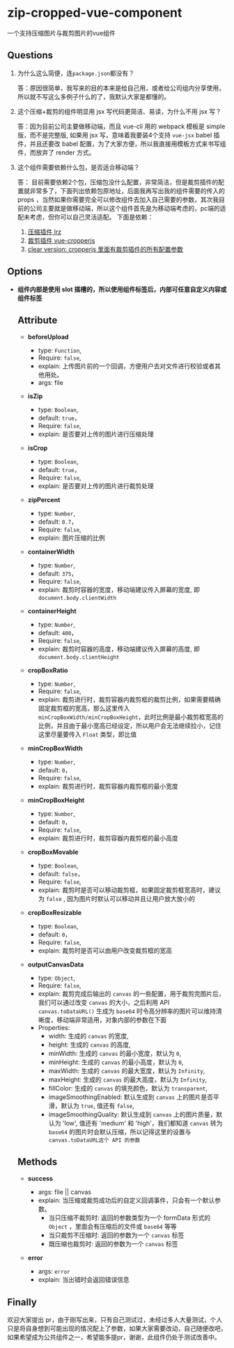 ﻿# zip-cropped-vue-component
一个支持压缩图片与裁剪图片的vue组件
   

Questions
---------
1. 为什么这么简便，连`package.json`都没有？

	 答：原因很简单，我写来的目的本来是给自己用，或者给公司组内分享使用，所以就不写这么多例子什么的了，我默认大家是都懂的。
   
 2. 这个压缩+裁剪的组件明显用 jsx 写代码更简洁、易读，为什么不用 jsx 写？
 
	 答：因为目前公司主要做移动端，而且 vue-cli 用的 webpack 模板是 simple 版，而不是完整版, 如果用 jsx 写，意味着我要装4个支持 `vue-jsx` babel 插件，并且还要改 babel 配置，为了大家方便，所以我直接用模板方式来书写组件，而放弃了 render 方式。
 
 3. 这个组件需要依赖什么包，是否适合移动端？
 
	 答： 目前需要依赖2个包，压缩包没什么配置，非常简洁，但是裁剪插件的配置就非常多了，下面列出依赖包原地址，后面我再写出我的组件需要的传入的 props ，当然如果你需要完全可以修改组件去加入自己需要的参数，其次我目前的公司主要就是做移动端，所以这个组件首先是为移动端考虑的，pc端的适配未考虑，但你可以自己灵活适配。
	 下面是依赖：
	 1. [压缩插件 lrz](https://github.com/think2011/localResizeIMG)
	 2.  [裁剪插件 vue-cropperjs](https://github.com/Agontuk/vue-cropperjs)
	 3. [clear version: cropperjs 里面有裁剪插件的所有配置参数](https://github.com/fengyuanchen/cropperjs#main)
   
   
Options
----
 - **组件内部是使用 slot 插槽的，所以使用组件标签后，内部可任意自定义内容或组件标签**

	Attribute
	---------

	 - **beforeUpload**
		 - type: `Function`,
		 - Require: `false`,
		 - explain: 上传图片前的一个回调，方便用户去对文件进行校验或者其他用处。
		 - args: file
	 - **isZip**
		 - type: `Boolean`,
		 - default: `true`，
		 - Require: `false`,
		 - explain: 是否要对上传的图片进行压缩处理 

	 - **isCrop**
		 - type: `Boolean`,
		 - default: `true`，
		 - Require: `false`,
		 - explain: 是否要对上传的图片进行裁剪处理
		 
	 - **zipPercent**
		 - type: `Number`,
		 - default: `0.7`，
		 - Require: `false`,
		 - explain: 图片压缩的比例
	
	 - **containerWidth**
		 - type: `Number`,
		 - default: `375`，
		 - Require: `false`,
		 - explain: 裁剪时容器的宽度，移动端建议传入屏幕的宽度, 即 `document.body.clientWidth`

	 - **containerHeight**
		 - type: `Number`,
		 - default: `400`，
		 - Require: `false`,
		 - explain: 裁剪时容器的高度，移动端建议传入屏幕的高度, 即 `document.body.clientHeight`

	 - **cropBoxRatio**
		 - type: `Number`,
		 - Require: `false`,
		 - explain: 裁剪进行时，裁剪容器内裁剪框的裁剪比例，如果需要精确固定裁剪框的宽高，那么这里传入 `minCropBoxWidth/minCropBoxHeight`，此时比例是最小裁剪框宽高的比例，并且由于最小宽高已经设定，所以用户会无法继续拉小，记住这里尽量要传入 `Float` 类型，即比值

	 - **minCropBoxWidth**
		 - type: `Number`,
		 - default: `0`，
		 - Require: `false`,
		 - explain: 裁剪进行时，裁剪容器内裁剪框的最小宽度

	 - **minCropBoxHeight**
		 - type: `Number`,
		 - default: `0`，
		 - Require: `false`,
		 - explain: 裁剪进行时，裁剪容器内裁剪框的最小高度

	 - **cropBoxMovable**
		 - type: `Boolean`,
		 - default: `false`，
		 - Require: `false`,
		 - explain: 裁剪时是否可以移动裁剪框，如果固定裁剪框宽高时，建议为 `false` , 因为图片时默认可以移动并且让用户放大放小的

	 - **cropBoxResizable**
		 - type: `Boolean`,
		 - default: `0`，
		 - Require: `false`,
		 - explain: 裁剪时是否可以由用户改变裁剪框的宽高

	 - **outputCanvasData**
		 - type: `Object`,
		 - Require: `false`,
		 - explain: 裁剪完成后输出的 `canvas` 的一些配置，用于裁剪完图片后，我们可以通过改变 `canvas` 的大小，之后利用 API  `canvas.toDataURL()` 生成为 `base64` 时令高分辨率的图片可以维持清晰度，移动端非常适用，对象内部的参数在下面
		 - Properties:
			 - width: 生成的 `canvas` 的宽度,
			 - height: 生成的 `canvas` 的高度,
			 - minWidth: 生成的 `canvas` 的最小宽度，默认为 `0`,
			 - minHeight: 生成的 `canvas` 的最小高度，默认为 `0`,
			 - maxWidth: 生成的 `canvas` 的最大宽度，默认为 `Infinity`,
			 - maxHeight: 生成的 `canvas` 的最大高度，默认为 `Infinity`,
			 - fillColor: 生成的 `canvas` 的填充颜色，默认为 `transparent`,
			 - imageSmoothingEnabled: 默认生成到 `canvas` 上的图片是否平滑，默认为 `true`, 值还有 `false`,
			 - imageSmoothingQuality: 默认生成到 `canvas` 上的图片质量，默认为 'low', 值还有 'medium' 和 'high'，我们都知道 `canvas` 转为 `base64` 的图片时会默认压缩，所以记得这里的设置与 `canvas.toDataURL这个 API 的参数`

	Methods
	---------
	
	 - **success**
		 - args: file || canvas
		 - explain: 当压缩或裁剪成功后的自定义回调事件，只会有一个默认参数。
			 - 当只压缩不裁剪时: 返回的参数类型为一个 formData 形式的`Object` ，里面会有压缩后的文件或 `base64` 等等
			 - 当只裁剪不压缩时: 返回的参数为一个 `canvas` 标签
			 - 既压缩也裁剪时: 返回的参数为一个 `canvas` 标签

	 - **error**
		 - args: `error`
		 - explain: 当出错时会返回错误信息

Finally
---------
欢迎大家提出 pr，由于刚写出来，只有自己测试过，未经过多人大量测试，个人只是将自身想到可能出现的情况配上了参数，如果大家需要改动，自己随便改吧，如果希望成为公共组件之一，希望能多提pr，谢谢，此组件仍处于测试改善中。
